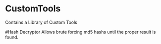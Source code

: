 # CustomTools
Contains a Library of Custom Tools

#Hash Decryptor
Allows brute forcing md5 hashs until the proper result is found.
